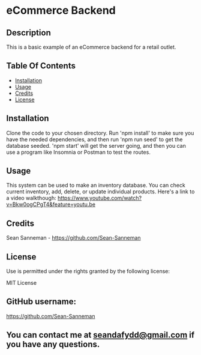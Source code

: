 # eCommerce Backend

  ## Description

  This is a basic example of an eCommerce backend for a retail outlet.

  ## Table Of Contents

  * [Installation](#installation)
  * [Usage](#usage)
  * [Credits](#credits)
  * [License](#rights)
  

  ## Installation

  Clone the code to your chosen directory. Run 'npm install' to make sure you have the needed dependencies, and then run 'npm run seed' to get the database seeded. 'npm start' will get the server going, and then you can use a program like Insomnia or Postman to test the routes.

  ## Usage

  This system can be used to make an inventory database. You can check current inventory, add, delete, or update individual products. Here's a link to a video walkthough: https://www.youtube.com/watch?v=Bkw0ogCPgT4&feature=youtu.be

  ## Credits

  Sean Sanneman - https://github.com/Sean-Sanneman

  ## License

  Use is permitted under the rights granted by the following license:

  MIT License

  ## GitHub username:
  https://github.com/Sean-Sanneman

  ## You can contact me at seandafydd@gmail.com if you have any questions.

